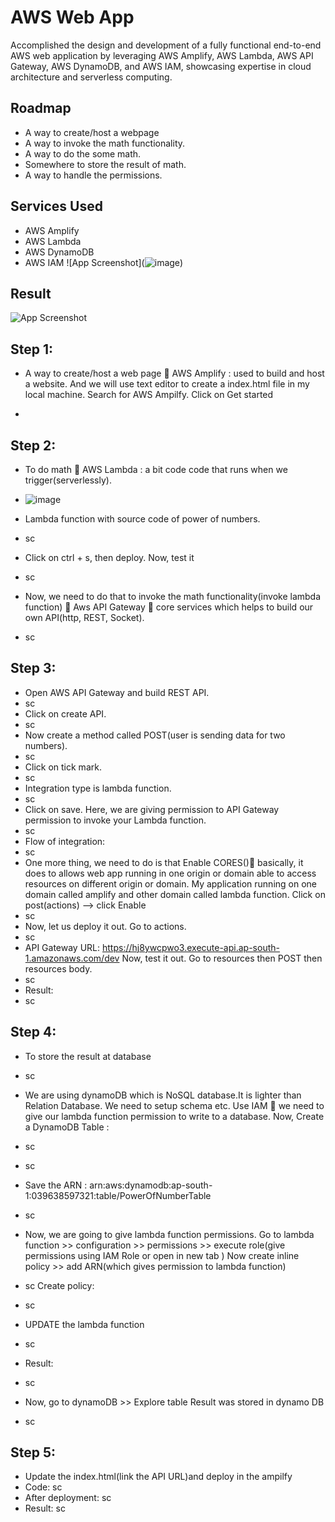 
# AWS Web App

Accomplished the design and development of a fully functional end-to-end AWS web application by leveraging AWS Amplify, AWS Lambda, AWS API Gateway, AWS DynamoDB, and AWS IAM, showcasing expertise in cloud architecture and serverless computing.


## Roadmap

- A way to create/host a webpage 
- A way to invoke the math functionality.
- A way to do the some math.
- Somewhere to store the result of math.
- A way to handle the permissions. 




## Services Used
- AWS Amplify 
- AWS Lambda
- AWS DynamoDB
- AWS IAM 
![App Screenshot](![image](![image](https://github.com/20a31a0538/AWS-Web-App/assets/110081197/a37397c7-0b81-4e4e-b477-ee4c95bc6293)
))
## Result

![App Screenshot](https://via.placeholder.com/468x300?text=App+Screenshot+Here)


## Step 1:
- A way to create/host a web page  AWS Amplify : used to build and host a website. And we will use text editor to create a index.html file in my local machine.
Search for AWS Ampilfy. Click on Get started

- 
## Step 2:
- To do math  AWS Lambda : a bit code code that runs when we trigger(serverlessly).
- ![image](https://github.com/20a31a0538/AWS-Web-App/assets/110081197/db464121-04f0-48db-9af3-97172bbc3c79)

- Lambda function with source code of power of numbers.
- sc
- Click on ctrl + s, then deploy.
Now, test it
- sc
- Now, we need to do that to invoke the math functionality(invoke lambda function)  Aws API Gateway  core services which helps to build our own API(http, REST, Socket).
- sc
## Step 3:
- Open AWS API Gateway and build REST API.
- sc
- Click on create API.
- sc
- Now create a method called POST(user is sending data for two numbers).
- sc
- Click on tick mark.
- sc
- Integration type is lambda function.
- sc
- Click on save. Here, we are giving permission to API Gateway permission to invoke your Lambda function.
- sc
- Flow of integration:
- sc
- One more thing, we need to do is that Enable CORES() basically, it does to allows web app running in one origin or domain able to access resources on different origin or domain. My application running on one domain called amplify and other domain called lambda function.
Click on post(actions) --> click Enable
- sc
- Now, let us deploy it out. Go to actions.
- sc
- API Gateway URL: https://hj8ywcpwo3.execute-api.ap-south-1.amazonaws.com/dev
Now, test it out. Go to resources then POST then resources body.
- sc
- Result:
- sc

## Step 4:
- To store the result at database
- sc
- We are using dynamoDB which is NoSQL database.It is lighter than Relation Database. We need to setup schema etc.
Use IAM  we need to give our lambda function  permission to write to a database.
Now, Create a DynamoDB Table :
- sc
- sc
- Save the ARN : arn:aws:dynamodb:ap-south-1:039638597321:table/PowerOfNumberTable
- sc
- Now, we are going to give lambda function permissions.
Go to lambda function >> configuration >>  permissions >> execute role(give permissions using IAM Role or open in new tab )
Now create inline policy >> add ARN(which gives permission to lambda function)

- sc
Create policy:
- sc
- UPDATE the lambda function
- sc
- Result:
- sc
- Now, go to dynamoDB >> Explore table 
Result was stored in dynamo DB
- sc



## Step 5:
- Update the index.html(link the API URL)and deploy in the ampilfy
- Code:
sc
- After deployment:
sc
- Result:
sc
